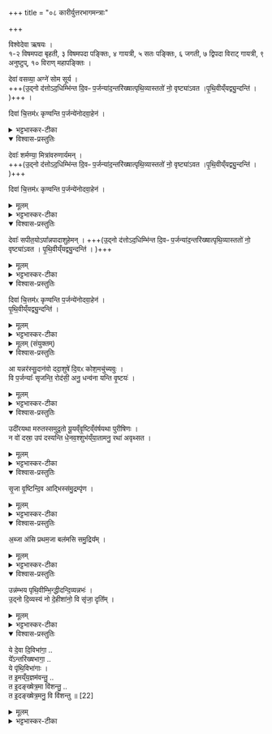 +++
title = "०८ कारीर्युत्तरभागमन्त्राः"

+++

विश्वेदेवा ऋषयः ।  
१-२ विषमपदा बृहती, ३ विषमपदा पङ्क्तिः, ४ गायत्री, ५ सतः पङ्क्तिः, ६ जगती, ७ द्विपदा विराट् गायत्री, ९ अनुष्टुप्, १० विराण् महापङ्क्तिः ।

देवा॑ वसव्या॒ अग्ने॑ सोम सूर्य ।  
+++(उ॒द्नो द॑त्तोऽद॒धिम्भि॑न्त दि॒वᳶ प॒र्जन्या॑द॒न्तरि॑ख्षात्पृथि॒व्यास्ततो॑ नो॒ वृष्ट्या॑ऽवत ।पृ॒थि॒वीय्ँयद्व्यु॒न्दन्ति॑ । )+++ ।   

दिवा॑ चि॒त्तम॑ᳵ कृण्वन्ति प॒र्जन्ये॑नोदवा॒हेन॑ ।
<details><summary>भट्टभास्कर-टीका</summary>

1अथोत्करे प्रागीषं त्रिगधमनोवस्थितं भवति पादत्रयप्रतिष्ठितत्रिच्छदिष्कम् । तत्र तिसृषु गधासु त्रिभिर्मन्त्रैः प्रतिदिशमाबध्नाति पिण्डीः । तत्र पूर्वस्यां गधायां छदिष्कमपि कृष्णाजिनमाबध्नीयात् 'देवा वसव्याः' इति । तच्चाहोरात्रावसक्तं भवति । यदि वर्षेत् पिण्डीरेव जुहुयात्, यदि न वर्षेत् 'देवाश्शर्मण्याः' इति मध्यमायामाबध्नीयात्, तत्र चाहोरात्रावसक्तं भवति । यदि वर्षेत्पिण्डीरेव जुहुयात्, यदि न वर्षेत् 'देवास्सपीतयः' इति जघन्यायामाबध्नीयात्, अहोरात्रावसक्तं भवति । यदि वर्षेत्पिण्डीरेव जुहुयात्, यदि न वर्षेत् श्वोभूते धामच्छदादीनि त्रीणि हवींषि निर्वपति ।

एते च त्रयः पङ्क्तिप्रकाराः ।
'उद्गो दत्त' इत्यादिकं च त्रिष्टुबनुषज्यते ।

तत्र प्रथमः - हे देवाः वसव्याः । स्वार्थिको यत् । जगतां वासहेतवो वसवः, वसुसमूहो वा वसव्यं, तद्वन्तः । मत्वर्थीयो लुप्यते, 'वसोस्समूहे च' इति यत् । वृष्टिहेतुत्वेन वसुसमूहवन्तः वासयितारश्च प्रजानाम् । वसुभ्यो वा हिता वसव्याः, वसूनि धनानि । तेषु च कांश्चिद्दर्शयति - अग्ने, सोम, सूर्य एवमादयो हे वसव्याः देवा यूयं उद्ग उदकं दत्त । पद्दन्नादिना उदकस्य उदन्भावः, पूर्ववत्कर्मणि षष्ठी, उदात्तनिवृत्तिस्वरेण विभक्तेरुदात्तत्वम् । तदर्थमुदधिं मेघं भिन्त विदारयत यथोदकं पतेत् । उदकं धीयतेऽस्मिन्निति उदधिः । 'कर्मण्यधिकरणे च' इति किः, 'पेषंवासवाहनधिषु च' इत्युदभावः, पूर्ववत्कर्मणि षष्ठी, उदात्तनिवृत्तिस्वरेण विभक्तेरुदात्तत्वम् । दिवः द्युलोकादन्तरिक्षात् पृथिव्याः । ल्यब्लोपे पञ्चमी । द्युलोकमन्तरिक्षं पृथिवीं च व्याप्य या वृष्टिः पर्जन्यात्प्रवर्तते तया वृष्ट्या नः अस्मान् अवत रक्षत तपर्यत वा । अत्र 'विभाषितं विशेषवचने बहुवचनम्' इति देवा इत्यस्याविद्यमानवत्त्वनिषेधाद्वसव्या इति निहन्यते, आमन्त्रितं पूर्वमविद्यमानवत्' इति द्वयोरामन्त्रितयोः अविद्यमानवत्त्वात् अग्ने इति न निहन्यते । अथ यदा 'अयने प्राणः' इतिवत् वचनविशेषेपि सामान्यविशेषभावमात्रेण सामानाधिकरण्यं भवति तदा उपात्तदेवविशेषत्वात् अग्न्यादीनां यद्यपि 'नामन्त्रिते समानाधिकरणे' इत्यविद्यमानवत्त्वप्रतिषेधात् अग्न इत्यस्यापि निघातः प्राप्नोति । तथापि 'विभाषितं विशेषवचने' इति पक्षे अविद्यमानवत्त्वान्निघाताभावः । पक्षे विद्यमानवत्त्वात् उत्तरयोः निघातः प्रवर्तते ।  
ननु अग्ने इत्यनेन विशेषवचने व्यवधानं न स्यात् । नैष दोषः 'आमन्त्रितं पूर्वमविद्यमानवत्' इति तस्याविद्यमानवत्त्वात्, तेन स्याद्व्यवधानम् ॥
</details>

<details open><summary>विश्वास-प्रस्तुतिः</summary>

देवाः᳚ शर्मण्या॒ मित्रा॑वरुणार्यमन् ।  
+++(उ॒द्नो द॑त्तोऽद॒धिम्भि॑न्त दि॒वᳶ प॒र्जन्या॑द॒न्तरि॑ख्षात्पृथि॒व्यास्ततो॑ नो॒ वृष्ट्या॑ऽवत ।पृ॒थि॒वीय्ँयद्व्यु॒न्दन्ति॑ । )+++

दिवा॑ चि॒त्तम॑ᳵ कृण्वन्ति प॒र्जन्ये॑नोदवा॒हेन॑ ।
</details>

<details><summary>मूलम्</summary>

देवाः᳚ शर्मण्या॒ मित्रा॑वरुणार्यमन् ।  
+++(उ॒द्नो द॑त्तोऽद॒धिम्भि॑न्त दि॒वᳶ प॒र्जन्या॑द॒न्तरि॑ख्षात्पृथि॒व्यास्ततो॑ नो॒ वृष्ट्या॑ऽवत ।पृ॒थि॒वीय्ँयद्व्यु॒न्दन्ति॑ । )+++

दिवा॑ चि॒त्तम॑ᳵ कृण्वन्ति प॒र्जन्ये॑नोदवा॒हेन॑ ।
</details>

<details><summary>भट्टभास्कर-टीका</summary>

2अथ द्वितीयः - देवाः शर्मण्याः शरण्याः शरणभावे साधवः शर्मणे सुखाय वा गृहाय वा गृहीताः । हे मित्रावरुणौ हे अर्यमन् । पूर्ववत्स्वरः । उद्गो दत्तेत्यादि समानम् ॥
</details>

<details open><summary>विश्वास-प्रस्तुतिः</summary>

देवाः᳚ सपीत॒योऽपा᳚न्नपादाशुहेमन् ।
+++(उ॒द्नो द॑त्तोऽद॒धिम्भि॑न्त दि॒वᳶ प॒र्जन्या॑द॒न्तरि॑ख्षात्पृथि॒व्यास्ततो॑ नो॒ वृष्ट्या॑ऽवत । पृ॒थि॒वीय्ँयद्व्यु॒न्दन्ति॑ ।  )+++
</details>

<details><summary>मूलम्</summary>

देवाः᳚ सपीत॒योऽपा᳚न्नपादाशुहेमन् ।
+++(उ॒द्नो द॑त्तोऽद॒धिम्भि॑न्त दि॒वᳶ प॒र्जन्या॑द॒न्तरि॑ख्षात्पृथि॒व्यास्ततो॑ नो॒ वृष्ट्या॑ऽवत । पृ॒थि॒वीय्ँयद्व्यु॒न्दन्ति॑ ।  )+++
</details>

<details><summary>भट्टभास्कर-टीका</summary>

3अथ तृतीयः - हे देवाः सपीतयः समानपानाः परस्परतः अस्माभिश्च सह हे अपां नपात् अपां चतुर्थ । 'सुबामन्त्रिते' इति पराङ्गवद्भावात् षष्ठ्यामन्त्रितसमुदायस्यामन्त्रिताद्युदात्तत्वम् । हे आशुहेमन् शीघ्रगते । हि गतौ, अन्येभ्योपि दृश्यते' इति मनिन् । प्रदर्शनार्थं द्वयोरुपादानम् । उद्गो दत्तेत्यादि । गतम् ॥
</details>

<details open><summary>विश्वास-प्रस्तुतिः</summary>

दिवा॑ चि॒त्तम॑ᳵ कृण्वन्ति प॒र्जन्ये॑नोदवा॒हेन॑ ।  
पृ॒थि॒वीय्ँयद्व्यु॒न्दन्ति॑ ।
</details>

<details><summary>मूलम्</summary>

दिवा॑ चि॒त्तम॑ᳵ कृण्वन्ति प॒र्जन्ये॑नोदवा॒हेन॑ ।  
पृ॒थि॒वीय्ँयद्व्यु॒न्दन्ति॑ ।
</details>

<details><summary>भट्टभास्कर-टीका</summary>

4पिण्डीर्जुहोति - दिवा चित् इत्यादिभिस्तिसृभिः ॥ प्रथमा गायत्री । द्वितीयाऽस्तारपाङ्क्तिः, अयुजो द्वादशाक्षरत्वात् । तृतीया बृहती । तत्र प्रथमा - दिवा चित् दिवापि तमः दुर्दिनान्धकारं कृण्वन्ति कुर्वन्ति, किं पुनर्नक्तम्? पर्जन्येनोदवाहेन उदकस्य वाहकेन अनवरतवर्षिणा सह दिवाप्यन्धकारितमिव रोदोन्तरं दर्शयति घनपटलसंछादितदिगन्ता नक्तंदिनं वर्षयन्तीति यावत् । कदेति? आह - यत् । 'सुपां सुलुक्' इति सप्तम्या लुक् । यदा पृथिवीं व्युन्दन्ति विशेषेण क्लेदयन्ति । उन्दी क्लेदने । एते च पूर्वोक्ता अग्न्यादयो वक्ष्यमाणा मरुतो वा द्रष्टव्याः । अस्माकमप्येतद्वृष्टीः निवर्तयन्त्विति ॥
</details>

<details><summary>मूलम् (संयुक्तम्)</summary>

आ यन्नर॑स्सु॒दान॑वो ददा॒शुषे॑ दि॒वᳵ कोश॒मचु॑च्यवुः ।   
वि प॒र्जन्याः᳚ सृजन्ति॒ रोद॑सी॒ अनु॒ धन्व॑ना यन्ति [21] वृ॒ष्टयः॑ ।
</details>

<details open><summary>विश्वास-प्रस्तुतिः</summary>

आ यन्नर॑स्सु॒दान॑वो ददा॒शुषे॑ दि॒वᳵ कोश॒मचु॑च्यवुः ।   
वि प॒र्जन्याः᳚ सृजन्ति॒ रोद॑सी॒ अनु॒ धन्व॑ना यन्ति वृ॒ष्टयः॑ ।
</details>

<details><summary>मूलम्</summary>

आ यन्नर॑स्सु॒दान॑वो ददा॒शुषे॑ दि॒वᳵ कोश॒मचु॑च्यवुः ।   
वि प॒र्जन्याः᳚ सृजन्ति॒ रोद॑सी॒ अनु॒ धन्व॑ना यन्ति वृ॒ष्टयः॑ ।
</details>

<details><summary>भट्टभास्कर-टीका</summary>

5अथ तृतीया - आ यं नर इति ॥ नरः ऋत्विजः सुदानवः शोभनहविषां दातारः । दाशुषे यजमानाय हविषां दात्रे । तादर्थ्ये चतुर्थी । यजमानार्थं यं कोशं उदकस्याधारं मेघं दिवः द्युलोकात् अचुच्यवुः आच्यावयन्ति स्थानात् । यद्वा - दिवः आदित्यात् गृहीतं रश्मिषु नरो नेतारः मरुतः च्यावयन्ति । ततः कोशात्पर्जन्या उदकं विसृजन्ति मुञ्चन्ति रोदसी अनु द्यावापृथिव्यौ लक्षयित्वा । विसर्जनानन्तरं धन्वना अनुदकेन देशेन । विभक्तिव्यत्ययो वा । निरुदके देशे । वृष्टयः वृष्टानि जलानि यान्ति नद्यो भूत्वा प्रवहन्ति । च्यवतेर्लेटि शपश्श्लुः, 'समवप्रविभ्यश्च' ['सिजभ्यस्तविदिभ्यश्च'] इति जुस्, 'जुसि च' इति गुणः, 'मन्त्रे वृष' इति वृषेः क्तिन उदात्तत्वम् ॥
</details>

<details open><summary>विश्वास-प्रस्तुतिः</summary>

उदी॑रयथा मरुतस्समुद्र॒तो यू॒यव्ँवृ॒ष्टिव्ँव॑र्षयथा पुरीषिणः ।   
न वो॑ दस्रा॒ उप॑ दस्यन्ति धे॒नव॒श्शुभ॑य्ँया॒तामनु॒ रथा॑ अवृथ्सत ।  
</details>

<details><summary>मूलम्</summary>

उदी॑रयथा मरुतस्समुद्र॒तो यू॒यव्ँवृ॒ष्टिव्ँव॑र्षयथा पुरीषिणः ।   
न वो॑ दस्रा॒ उप॑ दस्यन्ति धे॒नव॒श्शुभ॑य्ँया॒तामनु॒ रथा॑ अवृथ्सत ।  
</details>

<details><summary>भट्टभास्कर-टीका</summary>

6अथ तृतीया - हे मरुतः यूयं उदीरयथ प्रेरयथ वृष्टिं समुद्रतः समुन्दनात् मेघात् । ततो वर्षयथ पर्जन्यात् । हे पुरीषिणः उदकवन्तः, उदकेन हि सर्वं पूर्यते । न हि वः युष्मदीया धेनवः प्रीणनहेतवः अपः उपदस्यन्ति उपक्षीयन्ते, हे दस्राः दंसनशीलाः दानशीला वा । अतो वर्षयतेति । किं च - रथाः रंहणशीलाः यातां कालानुकूलप्रवृर्त्तां शुभं शोभाम् । संपदादिलक्षणः क्विप् । अनुवर्तध्वम् । यद्वा - यातां गतिं शुभमनुवर्तध्वं सुष्ठु अविच्छेदं कुरुध्वम् । पूर्वप्रवृत्तमार्गं मा मुञ्चत, यस्मादिदानीमपि रंहणाः स्थ, तस्माच्छक्तत्वात्स्वभावो न त्याज्यः इति । वृतेः छान्दसे लुङि व्यत्ययेन क्सः, 'द्युद्भ्यो लुङि' इति व्यत्ययेन परस्मैपदम्, 'न वृद्भ्यश्चतुर्भ्यः'। इतीडभावः ॥
</details>

<details open><summary>विश्वास-प्रस्तुतिः</summary>

सृ॒जा वृ॒ष्टिन्दि॒व आद्भिस्स॑मु॒द्रम्पृ॑ण ।   
</details>

<details><summary>मूलम्</summary>

सृ॒जा वृ॒ष्टिन्दि॒व आद्भिस्स॑मु॒द्रम्पृ॑ण ।   
</details>

<details><summary>भट्टभास्कर-टीका</summary>

7अथ कृष्णां कुम्भीमद्भिः पूरयति - सृजा वृष्टिमिति द्विपदया गायत्र्या ॥ आ इति प्रथमपादान्तः । सृज वृष्टिं दिवः द्युलोकात् द्योतनवतो मेघाद्वा, ततः अद्भिः समुद्रं तमेव समुन्दनं मेघं आवृण पूरय पुनःपुनर्वृष्ट्यर्थम् ॥
</details>

<details open><summary>विश्वास-प्रस्तुतिः</summary>

अ॒ब्जा अ॑सि प्रथम॒जा बल॑मसि समु॒द्रिय᳚म् ।
</details>

<details><summary>मूलम्</summary>

अ॒ब्जा अ॑सि प्रथम॒जा बल॑मसि समु॒द्रिय᳚म् ।
</details>

<details><summary>भट्टभास्कर-टीका</summary>

8अथ कृष्णां व्रीहिभिर्जुहोति - अब्जा असीति द्विपदया गायत्र्या ॥ अब्जा असीति अद्भ्यो जायत इति । 'जनसन' इति लिट्, 'विड्वनोरनुनासिकस्स्यात्' इत्याकारः । प्रथमजाश्चासि । प्रथमः प्रजापतिः तस्माज्जात इति । पूर्ववत्प्रत्ययः आकारश्च । यथोक्तां - 'राजन्यो मनुष्याणामविः पशूनाम्' इति । बलमसि समुद्रियं समुद्रे मेघे भवम् । समुद्रात् अभ्रात् मेघतः ईदृशं बलहेतुरुदकं त्वमसि ईदृशोदकहेतुरसि ॥
</details>

<details open><summary>विश्वास-प्रस्तुतिः</summary>

उन्न॑म्भय पृथि॒वीम्भि॒न्द्धीदन्दि॒व्यन्नभः॑ ।  
उ॒द्नो दि॒व्यस्य॑ नो दे॒हीशा॑नो॒ वि सृ॑जा॒ दृति᳚म् ।
</details>

<details><summary>मूलम्</summary>

उन्न॑म्भय पृथि॒वीम्भि॒न्द्धीदन्दि॒व्यन्नभः॑ ।  
उ॒द्नो दि॒व्यस्य॑ नो दे॒हीशा॑नो॒ वि सृ॑जा॒ दृति᳚म् ।
</details>

<details><summary>भट्टभास्कर-टीका</summary>

9अथ वर्षाभूस्तम्भमभिजुहोति - उन्नम्भयेत्यनुष्टुभा ॥ हे वर्षाभूस्तम्भ उन्नम्भय उच्छ्वासय । नभिः गतिकर्मा छान्दसो नुम् । पृथिवीं वृष्ट्या । तद्दर्शयति - इदं दिव्यं दिवि स्थितं नभः मेघं भिन्धि । नभेरसुनि नभः । गत्वरम् । तथा कृत्वा उद्गः उदकस्य दिव्यस्य नः अस्मभ्यं देहि । कर्मणस्सम्प्रदानत्वाच्चतुर्थ्यर्थे षष्ठी । ईशानः उदकं दातुं समर्थः त्वं विसृज विमुञ्च दृतिं दृतिस्थानीयं मेघं क्षारय । 'द्व्यचोतस्तिङः' इति दीर्घत्वम् । पूर्ववदुदकस्योदन्भावः उदात्तनिवृत्तिस्वरश्च । उद्ग ईशान इति वा । 'अधीगर्थ' इति षष्ठी ॥
</details>

<details open><summary>विश्वास-प्रस्तुतिः</summary>

ये दे॒वा दि॒विभा॑गा॒ ..  
ये᳚ऽन्तरि॑ख्षभागा॒ ..  
ये पृ॑थि॒विभा॑गाः ।   
त इ॒मय्ँय॒ज्ञम॑वन्तु॒ ..  
त इ॒दङ्ख्षेत्र॒मा वि॑शन्तु॒ ..  
त इ॒दङ्ख्षेत्र॒मनु॒ वि वि॑शन्तु ॥ [22]
</details>

<details><summary>मूलम्</summary>

ये दे॒वा दि॒विभा॑गा॒ ..  
ये᳚ऽन्तरि॑ख्षभागा॒ ..  
ये पृ॑थि॒विभा॑गाः ।   
त इ॒मय्ँय॒ज्ञम॑वन्तु॒ ..  
त इ॒दङ्ख्षेत्र॒मा वि॑शन्तु॒ ..  
त इ॒दङ्ख्षेत्र॒मनु॒ वि वि॑शन्तु ॥ [22]
</details>

<details><summary>भट्टभास्कर-टीका</summary>

10अन्तर्वेदि तिष्ठन् कृष्णाजिनमवधूनोति - ये देवा इति जगत्या ॥ षट्पदया ॥ ये देवा दिविभागाः दिवि भागो येषाम् । 'हलदन्तात्' इति सप्तम्या अलुक् । ये अन्तरिक्षभागाः, 'ये च पृथिवीभागाः ते सर्वे इमं यज्ञं अवन्तु रक्षन्तु फलप्रदानसमर्थं कुर्वन्तु । ते इदं क्षेत्रमाविशन्तु वर्षरूपेण विशन्तु वर्षितृरूपेण वा परिगृह्णन्तु, ते इदं क्षेत्रं अनुविविशन्तु ओषध्यादिरूपेण व्याप्य तिष्ठन्तु, मा कदाचिदपीदं शुष्कं भूत् ॥

इति द्वितीये चतुर्थे अष्टमोनुवाकः ॥  
</details>
